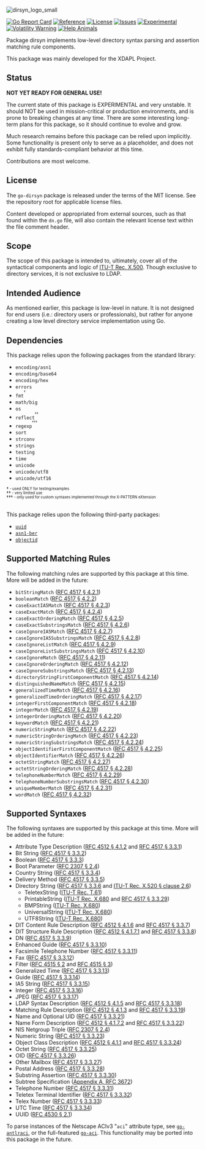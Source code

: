 <br>

![dirsyn_logo_small](https://github.com/user-attachments/assets/ae15a556-1478-406f-beac-4d4b52b1d133)

[![Go Report Card](https://goreportcard.com/badge/JesseCoretta/go-dirsyn)](https://goreportcard.com/report/github.com/JesseCoretta/go-dirsyn) [![Reference](https://pkg.go.dev/badge/github.com/JesseCoretta/go-dirsyn.svg)](https://pkg.go.dev/github.com/JesseCoretta/go-dirsyn) [![License](https://img.shields.io/badge/license-MIT-brightgreen.svg?style=flat)](https://github.com/JesseCoretta/go-dirsyn/blob/main/LICENSE) [![Issues](https://img.shields.io/badge/contributions-welcome-brightgreen.svg?style=flat)](https://github.com/JesseCoretta/go-dirsyn/issues) [![Experimental](https://img.shields.io/badge/experimental-blue?logoColor=blue&label=%F0%9F%A7%AA%20%F0%9F%94%AC&labelColor=blue&color=gray)](https://github.com/JesseCoretta/JesseCoretta/blob/main/EXPERIMENTAL.md) [![Volatility Warning](https://img.shields.io/badge/volatile-darkred?label=%F0%9F%92%A5&labelColor=white&color=orange&cacheSeconds=86400)](https://github.com/JesseCoretta/JesseCoretta/blob/main/VOLATILE.md) [![Help Animals](https://img.shields.io/badge/help_animals-gray?label=%F0%9F%90%BE%20%F0%9F%98%BC%20%F0%9F%90%B6&labelColor=yellow)](https://github.com/JesseCoretta/JesseCoretta/blob/main/DONATIONS.md)

Package dirsyn implements low-level directory syntax parsing and assertion matching rule components.

This package was mainly developed for the XDAPL Project.

## Status

**NOT YET READY FOR GENERAL USE!**

The current state of this package is EXPERIMENTAL and very unstable. It should NOT be used in mission-critical or production environments, and is prone to breaking changes at any time.  There are some interesting long-term plans for this package, so it should continue to evolve and grow.

Much research remains before this package can be relied upon implicitly. Some functionality is present only to serve as a placeholder, and does not exhibit fully standards-compliant behavior at this time.

Contributions are most welcome.

## License

The `go-dirsyn` package is released under the terms of the MIT license. See the repository root for applicable license files.

Content developed or appropriated from external sources, such as that found within the `dn.go` file, will also contain the relevant license text within the file comment header.

## Scope

The scope of this package is intended to, ultimately, cover all of the syntactical components and logic of [ITU-T Rec. X.500](https://www.itu.int/rec/T-REC-X.500). Though exclusive to directory services, it is not exclusive to LDAP.

## Intended Audience

As mentioned earlier, this package is low-level in nature. It is not designed for end users (i.e.: directory users or professionals), but rather for anyone creating a low level directory service implementation using Go.

## Dependencies

This package relies upon the following packages from the standard library:

  - `encoding/asn1`
  - `encoding/base64`
  - `encoding/hex`
  - `errors`
  - `fmt`<sup><sup>†</sup></sup>
  - `math/big`
  - `os`
  - `reflect`<sup><sup>††</sup></sup>
  - `regexp`<sup><sup>†††</sup></sup>
  - `sort`
  - `strconv`
  - `strings`
  - `testing`
  - `time`
  - `unicode`
  - `unicode/utf8`
  - `unicode/utf16`

<sup>
  <sup><b>†</b>   - used ONLY for testing/examples</sup><br>
  <sup><b>††</b>  - very limited use</sup><br>
  <sup><b>†††</b> - only used for custom syntaxes implemented through the X-PATTERN eXtension</sup><br>
</sup>
<br>

This package relies upon the following third-party packages:

  - [`uuid`](https://github.com/google/uuid)
  - [`asn1-ber`](https://github.com/go-asn1-ber/asn1-ber)
  - [`objectid`](https://github.com/JesseCoretta/go-objectid)

## Supported Matching Rules

The following matching rules are supported by this package at this time.  More will be added in the future:

  - `bitStringMatch` ([RFC 4517 § 4.2.1](https://www.rfc-editor.org/rfc/rfc4517#section-4.2.1))
  - `booleanMatch` ([RFC 4517 § 4.2.2](https://www.rfc-editor.org/rfc/rfc4517#section-4.2.2))
  - `caseExactIA5Match` ([RFC 4517 § 4.2.3](https://www.rfc-editor.org/rfc/rfc4517#section-4.2.3))
  - `caseExactMatch` ([RFC 4517 § 4.2.4](https://www.rfc-editor.org/rfc/rfc4517#section-4.2.4))
  - `caseExactOrderingMatch` ([RFC 4517 § 4.2.5](https://www.rfc-editor.org/rfc/rfc4517#section-4.2.5))
  - `caseExactSubstringsMatch` ([RFC 4517 § 4.2.6](https://www.rfc-editor.org/rfc/rfc4517#section-4.2.6))
  - `caseIgnoreIA5Match` ([RFC 4517 § 4.2.7](https://www.rfc-editor.org/rfc/rfc4517#section-4.2.7))
  - `caseIgnoreIA5SubstringsMatch` ([RFC 4517 § 4.2.8](https://www.rfc-editor.org/rfc/rfc4517#section-4.2.8))
  - `caseIgnoreListMatch` ([RFC 4517 § 4.2.9](https://www.rfc-editor.org/rfc/rfc4517#section-4.2.9))
  - `caseIgnoreListSubstringsMatch` ([RFC 4517 § 4.2.10](https://www.rfc-editor.org/rfc/rfc4517#section-4.2.10))
  - `caseIgnoreMatch` ([RFC 4517 § 4.2.11](https://www.rfc-editor.org/rfc/rfc4517#section-4.2.11))
  - `caseIgnoreOrderingMatch` ([RFC 4517 § 4.2.12](https://www.rfc-editor.org/rfc/rfc4517#section-4.2.12))
  - `caseIgnoreSubstringsMatch` ([RFC 4517 § 4.2.13](https://www.rfc-editor.org/rfc/rfc4517#section-4.2.13))
  - `directoryStringFirstComponentMatch` ([RFC 4517 § 4.2.14](https://www.rfc-editor.org/rfc/rfc4517#section-4.2.14))
  - `distinguishedNameMatch` ([RFC 4517 § 4.2.15](https://www.rfc-editor.org/rfc/rfc4517#section-4.2.15))
  - `generalizedTimeMatch` ([RFC 4517 § 4.2.16](https://www.rfc-editor.org/rfc/rfc4517#section-4.2.16))
  - `generalizedTimeOrderingMatch` ([RFC 4517 § 4.2.17](https://www.rfc-editor.org/rfc/rfc4517#section-4.2.17))
  - `integerFirstComponentMatch` ([RFC 4517 § 4.2.18](https://www.rfc-editor.org/rfc/rfc4517#section-4.2.18))
  - `integerMatch` ([RFC 4517 § 4.2.19](https://www.rfc-editor.org/rfc/rfc4517#section-4.2.19))
  - `integerOrderingMatch` ([RFC 4517 § 4.2.20](https://www.rfc-editor.org/rfc/rfc4517#section-4.2.20))
  - `keywordMatch` ([RFC 4517 § 4.2.21](https://www.rfc-editor.org/rfc/rfc4517#section-4.2.21))
  - `numericStringMatch` ([RFC 4517 § 4.2.22](https://www.rfc-editor.org/rfc/rfc4517#section-4.2.22))
  - `numericStringOrderingMatch` ([RFC 4517 § 4.2.23](https://www.rfc-editor.org/rfc/rfc4517#section-4.2.23))
  - `numericStringSubstringsMatch` ([RFC 4517 § 4.2.24](https://www.rfc-editor.org/rfc/rfc4517#section-4.2.24))
  - `objectIdentifierFirstComponentMatch` ([RFC 4517 § 4.2.25](https://www.rfc-editor.org/rfc/rfc4517#section-4.2.25))
  - `objectIdentifierMatch` ([RFC 4517 § 4.2.26](https://www.rfc-editor.org/rfc/rfc4517#section-4.2.26))
  - `octetStringMatch` ([RFC 4517 § 4.2.27](https://www.rfc-editor.org/rfc/rfc4517#section-4.2.27))
  - `octetStringOrderingMatch` ([RFC 4517 § 4.2.28](https://www.rfc-editor.org/rfc/rfc4517#section-4.2.28))
  - `telephoneNumberMatch` ([RFC 4517 § 4.2.29](https://www.rfc-editor.org/rfc/rfc4517#section-4.2.29))
  - `telephoneNumberSubstringsMatch` ([RFC 4517 § 4.2.30](https://www.rfc-editor.org/rfc/rfc4517#section-4.2.30))
  - `uniqueMemberMatch` ([RFC 4517 § 4.2.31](https://www.rfc-editor.org/rfc/rfc4517#section-4.2.31))
  - `wordMatch` ([RFC 4517 § 4.2.32](https://www.rfc-editor.org/rfc/rfc4517#section-4.2.32))

## Supported Syntaxes

The following syntaxes are supported by this package at this time.  More will be added in the future:

  - Attribute Type Description ([RFC 4512 § 4.1.2](https://datatracker.ietf.org/doc/html/rfc4512#section-4.1.2) and [RFC 4517 § 3.3.1](https://datatracker.ietf.org/doc/html/rfc4517#section-3.3.1))
  - Bit String ([RFC 4517 § 3.3.2](https://datatracker.ietf.org/doc/html/rfc4517#section-3.3.2))
  - Boolean ([RFC 4517 § 3.3.3](https://datatracker.ietf.org/doc/html/rfc4517#section-3.3.3))
  - Boot Parameter ([RFC 2307 § 2.4](https://datatracker.ietf.org/doc/html/rfc2307#section-2.4))
  - Country String ([RFC 4517 § 3.3.4](https://datatracker.ietf.org/doc/html/rfc4517#section-3.3.4))
  - Delivery Method ([RFC 4517 § 3.3.5](https://datatracker.ietf.org/doc/html/rfc4517#section-3.3.5))
  - Directory String ([RFC 4517 § 3.3.6](https://datatracker.ietf.org/doc/html/rfc4517#section-3.3.6) and [ITU-T Rec. X.520 § clause 2.6](https://www.itu.int/rec/T-REC-X.520))
    - TeletexString ([ITU-T Rec. T.61](https://www.itu.int/rec/T-REC-T.61))
    - PrintableString ([ITU-T Rec. X.680](https://www.itu.int/rec/T-REC-X.680) and [RFC 4517 § 3.3.29](https://datatracker.ietf.org/doc/html/rfc4517#section-3.3.29))
    - BMPString ([ITU-T Rec. X.680](https://www.itu.int/rec/T-REC-X.680))
    - UniversalString ([ITU-T Rec. X.680](https://www.itu.int/rec/T-REC-X.680))
    - UTF8String ([ITU-T Rec. X.680](https://www.itu.int/rec/T-REC-X.680))
  - DIT Content Rule Description ([RFC 4512 § 4.1.6](https://datatracker.ietf.org/doc/html/rfc4512#section-4.1.6) and [RFC 4517 § 3.3.7](https://datatracker.ietf.org/doc/html/rfc4517#section-3.3.7))
  - DIT Structure Rule Description ([RFC 4512 § 4.1.7.1](https://datatracker.ietf.org/doc/html/rfc4512#section-4.1.6) and [RFC 4517 § 3.3.8](https://datatracker.ietf.org/doc/html/rfc4517#section-3.3.8))
  - DN ([RFC 4517 § 3.3.9](https://datatracker.ietf.org/doc/html/rfc4517#section-3.3.9))
  - Enhanced Guide ([RFC 4517 § 3.3.10](https://datatracker.ietf.org/doc/html/rfc4517#section-3.3.10))
  - Facsimile Telephone Number ([RFC 4517 § 3.3.11](https://datatracker.ietf.org/doc/html/rfc4517#section-3.3.11))
  - Fax ([RFC 4517 § 3.3.12](https://datatracker.ietf.org/doc/html/rfc4517#section-3.3.12))
  - Filter ([RFC 4515 § 2](https://datatracker.ietf.org/doc/html/rfc4515#section-2) and [RFC 4515 § 3](https://datatracker.ietf.org/doc/html/rfc4515#section-3))
  - Generalized Time ([RFC 4517 § 3.3.13](https://datatracker.ietf.org/doc/html/rfc4517#section-3.3.13))
  - Guide ([RFC 4517 § 3.3.14](https://datatracker.ietf.org/doc/html/rfc4517#section-3.3.14))
  - IA5 String ([RFC 4517 § 3.3.15](https://datatracker.ietf.org/doc/html/rfc4517#section-3.3.15))
  - Integer ([RFC 4517 § 3.3.16](https://datatracker.ietf.org/doc/html/rfc4517#section-3.3.16))
  - JPEG ([RFC 4517 § 3.3.17](https://datatracker.ietf.org/doc/html/rfc4517#section-3.3.17))
  - LDAP Syntax Description ([RFC 4512 § 4.1.5](https://datatracker.ietf.org/doc/html/rfc4512#section-4.1.5) and [RFC 4517 § 3.3.18](https://datatracker.ietf.org/doc/html/rfc4517#section-3.3.18))
  - Matching Rule Description ([RFC 4512 § 4.1.3](https://datatracker.ietf.org/doc/html/rfc4512#section-4.1.3) and [RFC 4517 § 3.3.19](https://datatracker.ietf.org/doc/html/rfc4517#section-3.3.19))
  - Name and Optional UID ([RFC 4517 § 3.3.21](https://datatracker.ietf.org/doc/html/rfc4517#section-3.3.21))
  - Name Form Description ([RFC 4512 § 4.1.7.2](https://datatracker.ietf.org/doc/html/rfc4512#section-4.1.7.2) and [RFC 4517 § 3.3.22](https://datatracker.ietf.org/doc/html/rfc4517#section-3.3.22))
  - NIS Netgroup Triple ([RFC 2307 § 2.4](https://datatracker.ietf.org/doc/html/rfc2307#section-2.4))
  - Numeric String ([RFC 4517 § 3.3.23](https://datatracker.ietf.org/doc/html/rfc4517#section-3.3.23))
  - Object Class Description ([RFC 4512 § 4.1.1](https://datatracker.ietf.org/doc/html/rfc4512#section-4.1.1) and [RFC 4517 § 3.3.24](https://datatracker.ietf.org/doc/html/rfc4517#section-3.3.24))
  - Octet String ([RFC 4517 § 3.3.25](https://datatracker.ietf.org/doc/html/rfc4517#section-3.3.25))
  - OID ([RFC 4517 § 3.3.26](https://datatracker.ietf.org/doc/html/rfc4517#section-3.3.26))
  - Other Mailbox ([RFC 4517 § 3.3.27](https://datatracker.ietf.org/doc/html/rfc4517#section-3.3.27))
  - Postal Address ([RFC 4517 § 3.3.28](https://datatracker.ietf.org/doc/html/rfc4517#section-3.3.28))
  - Substring Assertion ([RFC 4517 § 3.3.30](https://datatracker.ietf.org/doc/html/rfc4517#section-3.3.30))
  - Subtree Specification ([Appendix A, RFC 3672](https://datatracker.ietf.org/doc/html/rfc3672#appendix-A))
  - Telephone Number ([RFC 4517 § 3.3.31](https://datatracker.ietf.org/doc/html/rfc4517#section-3.3.31))
  - Teletex Terminal Identifier ([RFC 4517 § 3.3.32](https://datatracker.ietf.org/doc/html/rfc4517#section-3.3.32))
  - Telex Number ([RFC 4517 § 3.3.33](https://datatracker.ietf.org/doc/html/rfc4517#section-3.3.33))
  - UTC Time ([RFC 4517 § 3.3.34](https://datatracker.ietf.org/doc/html/rfc4517#section-3.3.34))
  - UUID ([RFC 4530 § 2.1](https://datatracker.ietf.org/doc/html/rfc4530#section-2.1))

To parse instances of the Netscape ACIv3 "`aci`" attribute type, see [`go-antlraci`](https://github.com/JesseCoretta/go-antlraci), or the full-featured [`go-aci`](https://github.com/Jessecoretta/go-aci). This functionality may be ported into this package in the future.

